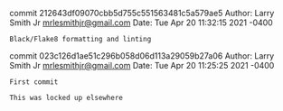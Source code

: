 commit 212643df09070cbb5d755c551563481c5a579ae5
Author: Larry Smith Jr <mrlesmithjr@gmail.com>
Date:   Tue Apr 20 11:32:15 2021 -0400

    Black/Flake8 formatting and linting

commit 023c126d1ae51c296b058d06d113a29059b27a06
Author: Larry Smith Jr <mrlesmithjr@gmail.com>
Date:   Tue Apr 20 11:25:25 2021 -0400

    First commit
    
    This was locked up elsewhere
